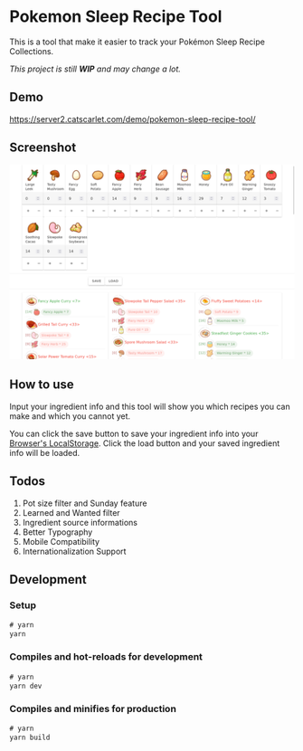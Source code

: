 # Pokemon Sleep Recipe Tool

This is a tool that make it easier to track your Pokémon Sleep Recipe Collections.

_This project is still **WIP** and may change a lot._

## Demo

<https://server2.catscarlet.com/demo/pokemon-sleep-recipe-tool/>

## Screenshot

![Screenshot](Screenshot.png)

## How to use

Input your ingredient info and this tool will show you which recipes you can make and which you cannot yet.

You can click the save button to save your ingredient info into your [Browser's LocalStorage](https://en.wikipedia.org/wiki/Web_storage). Click the load button and your saved ingredient info will be loaded.

## Todos

1. Pot size filter and Sunday feature
2. Learned and Wanted filter
3. Ingredient source informations
4. Better Typography
5. Mobile Compatibility
6. Internationalization Support

## Development

### Setup

```
# yarn
yarn
```

### Compiles and hot-reloads for development

```
# yarn
yarn dev
```

### Compiles and minifies for production

```
# yarn
yarn build
```
